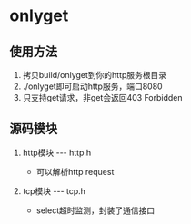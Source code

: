 # onlyget

## 使用方法
1. 拷贝build/onlyget到你的http服务根目录
2. ./onlyget即可启动http服务，端口8080
3. 只支持get请求，非get会返回403 Forbidden

## 源码模块
1. http模块 --- http.h
    - 可以解析http request

2. tcp模块 --- tcp.h
    - select超时监测，封装了通信接口
